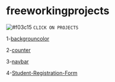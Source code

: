 # freeworkingprojects
![#f03c15](https://via.placeholder.com/15/f03c15/000000?text=+) `CLICK ON PROJECTS`

1-[backgrouncolor](https://acraly.github.io/freeworkingprojects/backgrouncolor)  <br/>

2-[counter](https://acraly.github.io/freeworkingprojects/counter)  <br/>

3-[navbar](https://acraly.github.io/freeworkingprojects/navbar)  <br/>

4-[Student-Registration-Form](https://acraly.github.io/freeworkingprojects/Student-Registration-Form)  <br/>
 <br/>



